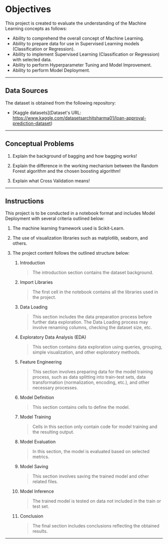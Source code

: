 # Objectives

This project is created to evaluate the understanding of the Machine Learning concepts as follows:

- Ability to comprehend the overall concept of Machine Learning.
- Ability to prepare data for use in Supervised Learning models (Classification or Regression).
- Ability to implement Supervised Learning (Classification or Regression) with selected data.
- Ability to perform Hyperparameter Tuning and Model Improvement.
- Ability to perform Model Deployment.

---

## Data Sources
The dataset is obtained from the following repository:

- [Kaggle datasets](Dataset's URL: https://www.kaggle.com/datasetsarchitsharma01/loan-approval-prediction-dataset)

---

## Conceptual Problems

1. Explain the background of bagging and how bagging works!

2. Explain the difference in the working mechanism between the Random Forest algorithm and the chosen boosting algorithm!

3. Explain what Cross Validation means!

---

## Instructions

This project is to be conducted in a notebook format and includes Model Deployment with several criteria outlined below:

1. The machine learning framework used is Scikit-Learn.

2. The use of visualization libraries such as matplotlib, seaborn, and others.

3. The project content follows the outlined structure below:
   1. Introduction
      > The introduction section contains the dataset background.
   
   2. Import Libraries
      > The first cell in the notebook contains all the libraries used in the project.
   
   3. Data Loading
      > This section includes the data preparation process before further data exploration. The Data Loading process may involve renaming columns, checking the dataset size, etc.
   
   4. Exploratory Data Analysis (EDA)
      > This section contains data exploration using queries, grouping, simple visualization, and other exploratory methods.
   
   5. Feature Engineering
      > This section involves preparing data for the model training process, such as data splitting into train-test sets, data transformation (normalization, encoding, etc.), and other necessary processes.
   
   6. Model Definition
      > This section contains cells to define the model.
   
   7. Model Training
      > Cells in this section only contain code for model training and the resulting output.
   
   8. Model Evaluation
      > In this section, the model is evaluated based on selected metrics.
   
   9. Model Saving
      > This section involves saving the trained model and other related files.
   
   10. Model Inference
       > The trained model is tested on data not included in the train or test set.
   
   11. Conclusion
       > The final section includes conclusions reflecting the obtained results.

---